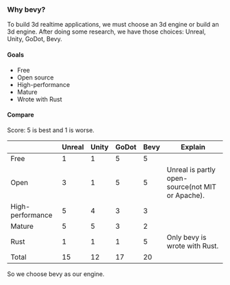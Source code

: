 ### Why bevy?

To build 3d realtime applications, we must choose an 3d engine or build an 3d engine.
After doing some research, we have those choices: Unreal, Unity, GoDot, Bevy.

#### Goals
- Free
- Open source
- High-performance
- Mature
- Wrote with Rust

#### Compare

Score: 5 is best and 1 is worse.

| | Unreal | Unity | GoDot | Bevy | Explain |
| --- | --- | ---  | ---  | ---  |  ---  |
| Free | 1 | 1 | 5 | 5| |
| Open | 3 | 1 | 5 | 5| Unreal is partly open-source(not MIT or Apache).|
| High-performance | 5 | 4 | 3 | 3| |
| Mature | 5 | 5 | 3 | 2| |
| Rust | 1 | 1 | 1 | 5 | Only bevy is wrote with Rust.|
| Total | 15 | 12 | 17 | 20 | |

So we choose bevy as our engine.

